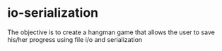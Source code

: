 # io-serialization
The objective is to create a hangman game that allows the user to save his/her progress using file i/o and serialization 
